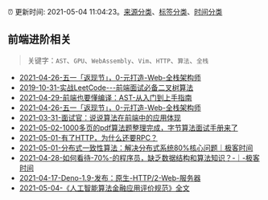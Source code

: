 :alarm_clock: 更新时间: 2021-05-04 11:04:23。[来源分类](../README.md)、[标签分类](../TAGS.md)、[时间分类](../TIMELINE.md)

## 前端进阶相关


> 关键字：`AST`、`GPU`、`WebAssembly`、`Vim`、`HTTP`、`算法`、`全栈`



- [2021-04-26-五一「返现节」，0-元打造-Web-全栈架构师](https://www.ershicimi.com/p/72cdd3f988f1d6e70bedb7c902326775) 
- [2019-10-31-实战LeetCode---前端面试必备二叉树算法](https://www.ershicimi.com/p/f3413b58491ac20f4c17a09b8a0af5e1) 
- [2021-04-29-前端也要懂编译：AST-从入门到上手指南](https://www.ershicimi.com/p/bf30277e82964e217b34848505cf683d) 
- [2021-04-26-五一「返现节」，0-元打造-Web-全栈架构师](https://www.ershicimi.com/p/0d70470be0cd5040a2dd747bfc2a39d1) 
- [2021-03-31-面试官：说说算法在前端中的应用体现](https://www.ershicimi.com/p/053c0c1f1cf722d0cc7929255b2a5219) 
- [2021-05-02-1000多页的pdf算法题整理完成，字节算法面试手册来了](https://www.ershicimi.com/p/996e8905b6f47ef761bee4b643e8b762) 
- [2021-05-01-有了HTTP，为什么还要RPC？](https://www.ershicimi.com/p/efa1b03150979c43edf61bb25edaedbb) 
- [2021-05-01-分布式一致性算法：解决分布式系统80%核心问题｜极客时间](https://www.ershicimi.com/p/ca136b774c0ae4b54bbd3d73e8f62759) 
- [2021-04-28-如何看待-70%-的程序员，缺乏数据结构和算法知识？-｜-极客时间](https://www.ershicimi.com/p/56ff22ef079187c309f07e1e3e6e0205) 
- [2021-04-17-Deno-1.9-发布：原生-HTTP/2-Web-服务器](https://www.ershicimi.com/p/6418de35a064aa5d11756bf8c5b2bb29) 
- [2021-05-04-《人工智能算法金融应用评价规范》全文](https://sec.thief.one/article_content?a_id=807c71910687d2b4f596f22f0966273e) 